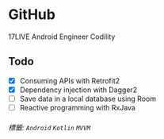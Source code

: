 # GitHub

17LIVE Android Engineer Codility

## Todo

- [x] Consuming APIs with Retrofit2
- [x] Dependency injection with Dagger2
- [ ] Save data in a local database using Room
- [ ] Reactive programming with RxJava

###### 標籤: `Android` `Kotlin` `MVVM`